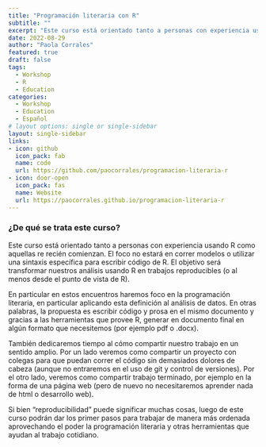 ```yaml
---
title: "Programación literaria con R"
subtitle: ""
excerpt: "Este curso está orientado tanto a personas con experiencia usando R como aquellas re recién comienzan. El foco no estará en correr modelos o utilizar una sintaxis específica para escribir código de R. El objetivo será transformar nuestros análisis usando R en trabajos reproducibles (o al menos desde el punto de vista de R)."
date: 2022-08-29
author: "Paola Corrales"
featured: true
draft: false
tags:
  - Workshop
  - R
  - Education
categories:
  - Workshop
  - Education
  - Español
# layout options: single or single-sidebar
layout: single-sidebar
links:
- icon: github
  icon_pack: fab
  name: code
  url: https://github.com/paocorrales/programacion-literaria-r
- icon: door-open
  icon_pack: fas
  name: Website
  url: https://paocorrales.github.io/programacion-literaria-r
---
```



### ¿De qué se trata este curso?

Este curso está orientado tanto a personas con experiencia usando R como aquellas re recién comienzan. El foco no estará en correr modelos o utilizar una sintaxis específica para escribir código de R. El objetivo será transformar nuestros análisis usando R en trabajos reproducibles (o al menos desde el punto de vista de R).

En particular en estos encuentros haremos foco en la programación literaria, en particular aplicando esta definición al análisis de datos. En otras palabras, la propuesta es escribir código y prosa en el mismo documento y gracias a las herramientas que provee R, generar en documento final en algún formato que necesitemos (por ejemplo pdf o .docx).

También dedicaremos tiempo al cómo compartir nuestro trabajo en un sentido amplio. Por un lado veremos como compartir un proyecto con colegas para que puedan correr el código sin demasiados dolores de cabeza (aunque no entraremos en el uso de git y control de versiones). Por el otro lado, veremos como compartir trabajo terminado, por ejemplo en la forma de una página web (pero de nuevo no necesitaremos aprender nada de html o desarrollo web).

Si bien “reproducibilidad” puede significar muchas cosas, luego de este curso podrán dar los primer pasos para trabajar de manera más ordenada aprovechando el poder la programación literaria y otras herramientas que ayudan al trabajo cotidiano.